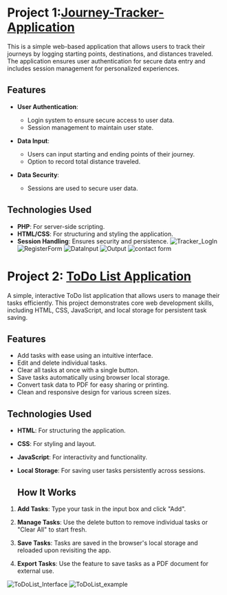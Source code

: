 # Project 1:[Journey-Tracker-Application](https://github.com/ilonaoginskaia/Journey-Tracker-Application)

This is a simple web-based application that allows users to track their journeys by logging starting points, destinations, and distances traveled. The application ensures user authentication for secure data entry and includes session management for personalized experiences.

## Features

- **User Authentication**: 
  - Login system to ensure secure access to user data.
  - Session management to maintain user state.
  
- **Data Input**:
  - Users can input starting and ending points of their journey.
  - Option to record total distance traveled.

- **Data Security**:
  - Sessions are used to secure user data.

## Technologies Used

- **PHP**: For server-side scripting.
- **HTML/CSS**: For structuring and styling the application.
- **Session Handling**: Ensures security and persistence.
![Tracker_LogIn](https://github.com/user-attachments/assets/1b93dfd8-feb8-48c7-84be-66ccd71cd3b4)
![RegisterForm](https://github.com/user-attachments/assets/e6f83fed-90ec-45bf-b726-2b2c5bf22733)
![DataInput](https://github.com/user-attachments/assets/4f15348e-0e9e-4393-8f63-2f00cca71cf2)
![Output](https://github.com/user-attachments/assets/b5455b13-90ae-4ed0-abf1-32dc75e8be8e)
![contact form](https://github.com/user-attachments/assets/6daff3fa-98a6-43b8-9c33-13f6ac084e60)

# Project 2: [ToDo List Application](https://github.com/ilonaoginskaia/ToDo-List-app)

A simple, interactive ToDo list application that allows users to manage their tasks efficiently. This project demonstrates core web development skills, including HTML, CSS, JavaScript, and local storage for persistent task saving.

## Features

- Add tasks with ease using an intuitive interface.
- Edit and delete individual tasks.
- Clear all tasks at once with a single button.
- Save tasks automatically using browser local storage.
- Convert task data to PDF for easy sharing or printing.
- Clean and responsive design for various screen sizes.

## Technologies Used

- **HTML**: For structuring the application.
- **CSS**: For styling and layout.
- **JavaScript**: For interactivity and functionality.
- **Local Storage**: For saving user tasks persistently across sessions.

  ## How It Works

1. **Add Tasks**: Type your task in the input box and click "Add".
2. **Manage Tasks**: Use the delete button to remove individual tasks or "Clear All" to start fresh.

3. **Save Tasks**: Tasks are saved in the browser's local storage and reloaded upon revisiting the app.
4. **Export Tasks**: Use the feature to save tasks as a PDF document for external use.

![ToDoList_Interface](https://github.com/user-attachments/assets/86197012-4b45-44b5-a044-3a92c43ea97a)
![ToDoList_example](https://github.com/user-attachments/assets/cf0d9028-1918-4a32-bd08-ccb4a243939e)
